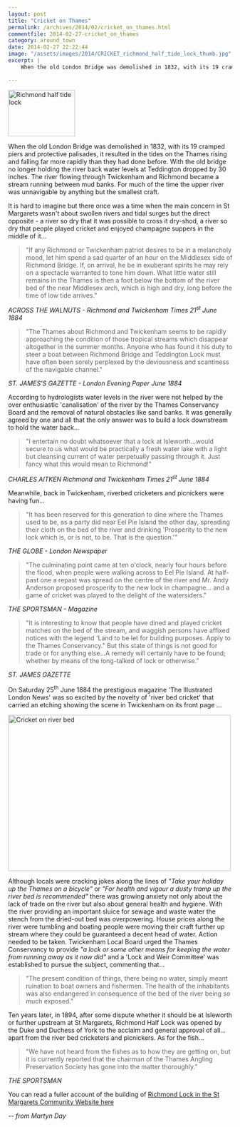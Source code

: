 ```yaml
---
layout: post
title: "Cricket on Thames"
permalink: /archives/2014/02/cricket_on_thames.html
commentfile: 2014-02-27-cricket_on_thames
category: around_town
date: 2014-02-27 22:22:44
image: "/assets/images/2014/CRICKET_richmond_half_tide_lock_thumb.jpg"
excerpt: |
    When the old London Bridge was demolished in 1832, with its 19 cramped piers and protective palisades, it resulted in the tides on the Thames rising and falling far more rapidly than they had done before. With the old bridge no longer holding the river back water levels at Teddington dropped by 30 inches. The river flowing through Twickenham and Richmond became a stream running between mud banks. For much of the time the upper river was unnavigable by anything but the smallest craft.

---
```


<div markdown="1" class="box">
<a href="/assets/images/2014/CRICKET_richmond_half_tide_lock.jpg" title="See larger version of - Richmond half tide lock"><img src="/assets/images/2014/CRICKET_richmond_half_tide_lock_thumb.jpg" width="150" height="104" alt="Richmond half tide lock" class="photo right" /></a>

When the old London Bridge was demolished in 1832, with its 19 cramped piers and protective palisades, it resulted in the tides on the Thames rising and falling far more rapidly than they had done before. With the old bridge no longer holding the river back water levels at Teddington dropped by 30 inches. The river flowing through Twickenham and Richmond became a stream running between mud banks. For much of the time the upper river was unnavigable by anything but the smallest craft.

</div>
It is hard to imagine but there once was a time when the main concern in St Margarets wasn't about swollen rivers and tidal surges but the direct opposite - a river so dry that it was possible to cross it dry-shod, a river so dry that people played cricket and enjoyed champagne suppers in the middle of it...

> "If any Richmond or Twickenham patriot desires to be in a melancholy mood, let him spend a sad quarter of an hour on the Middlesex side of Richmond Bridge. If, on arrival, he be in exuberant spirits he may rely on a spectacle warranted to tone him down. What little water still remains in the Thames is then a foot below the bottom of the river bed of the near Middlesex arch, which is high and dry, long before the time of low tide arrives."

<cite>ACROSS THE WALNUTS - Richmond and Twickenham Times 21<sup>st</sup> June 1884</cite>

> "The Thames about Richmond and Twickenham seems to be rapidly approaching the condition of those tropical streams which disappear altogether in the summer months. Anyone who has found it his duty to steer a boat between Richmond Bridge and Teddington Lock must have often been sorely perplexed by the deviousness and scantiness of the navigable channel."

<cite>ST. JAMES'S GAZETTE - London Evening Paper June 1884</cite>

According to hydrologists water levels in the river were not helped by the over enthusiastic 'canalisation' of the river by the Thames Conservancy Board and the removal of natural obstacles like sand banks. It was generally agreed by one and all that the only answer was to build a lock downstream to hold the water back...

> "I entertain no doubt whatsoever that a lock at Isleworth...would secure to us what would be practically a fresh water lake with a light but cleansing current of water perpetually passing through it. Just fancy what this would mean to Richmond!"

<cite>CHARLES AITKEN Richmond and Twickenham Times 21<sup>st</sup> June 1884</cite>

Meanwhile, back in Twickenham, riverbed cricketers and picnickers were having fun...

> "It has been reserved for this generation to dine where the Thames used to be, as a party did near Eel Pie Island the other day, spreading their cloth on the bed of the river and drinking 'Prosperity to the new lock which is, or is not, to be. That is the question.'"

<cite>THE GLOBE - London Newspaper</cite>

> "The culminating point came at ten o'clock, nearly four hours before the flood, when people were walking across to Eel Pie Island. At half-past one a repast was spread on the centre of the river and Mr. Andy Anderson proposed prosperity to the new lock in champagne... and a game of cricket was played to the delight of the watersiders."

<cite>THE SPORTSMAN - Magazine</cite>

> "It is interesting to know that people have dined and played cricket matches on the bed of the stream, and waggish persons have affixed notices with the legend 'Land to be let for building purposes. Apply to the Thames Conservancy." But this state of things is not good for trade or for anything else...A remedy will certainly have to be found; whether by means of the long-talked of lock or otherwise."

<cite>ST. JAMES GAZETTE</cite>

On Saturday 25<sup>th</sup> June 1884 the prestigious magazine 'The Illustrated London News' was so excited by the novelty of 'river bed cricket' that carried an etching showing the scene in Twickenham on its front page ...

<a href="/assets/images/2014/CRICKET_Cricket_on_river_bed.jpg" title="See larger version of - Cricket on river bed"><img src="/assets/images/2014/CRICKET_Cricket_on_river_bed_thumb.jpg" width="500" height="350" alt="Cricket on river bed" class="photo center" /></a>

Although locals were cracking jokes along the lines of <em>"Take your holiday up the Thames on a bicycle"</em> or <em>"For health and vigour a dusty tramp up the river bed is recommended"</em> there was growing anxiety not only about the lack of trade on the river but also about general health and hygiene. With the river providing an important sluice for sewage and waste water the stench from the dried-out bed was overpowering. House prices along the river were tumbling and boating people were moving their craft further up stream where they could be guaranteed a decent head of water. Action needed to be taken. Twickenham Local Board urged the Thames Conservancy to provide <em>"a lock or some other means for keeping the water from running away as it now did"</em> and a 'Lock and Weir Committee' was established to pursue the subject, commenting that...

> "The present condition of things, there being no water, simply meant ruination to boat owners and fishermen. The health of the inhabitants was also endangered in consequence of the bed of the river being so much exposed."

Ten years later, in 1894, after some dispute whether it should be at Isleworth or further upstream at St Margarets, Richmond Half Lock was opened by the Duke and Duchess of York to the acclaim and general approval of all... apart from the river bed cricketers and picnickers. As for the fish...

> "We have not heard from the fishes as to how they are getting on, but it is currently reported that the chairman of the Thames Angling Preservation Society has gone into the matter thoroughly."

<cite>THE SPORTSMAN</cite>

You can read a fuller account of the building of [Richmond Lock in the St Margarets Community Website here](/archives/2011/05/the_turning_of_the_tide_richmond_lock.html)

<cite>-- from Martyn Day</cite>

